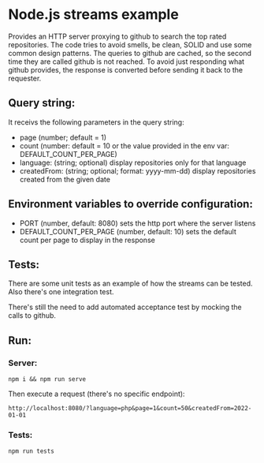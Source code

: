 # Node.js streams example

Provides an HTTP server proxying to github to search the top rated repositories.
The code tries to avoid smells, be clean, SOLID and use some common design patterns. The queries to github are cached, so the second time they are called github is not reached. To avoid just responding what github provides, the response is converted before sending it back to the requester.

## Query string:

It receivs the following parameters in the query string:

* page (number; default = 1)
* count (number: default = 10 or the value provided in the env var: DEFAULT_COUNT_PER_PAGE)
* language: (string; optional) display repositories only for that language
* createdFrom: (string; optional; format: yyyy-mm-dd) display repositories created from the given date

## Environment variables to override configuration:

* PORT (number, default: 8080) sets the http port where the server listens
* DEFAULT_COUNT_PER_PAGE (number, default: 10) sets the default count per page to display in the response

## Tests:

There are some unit tests as an example of how the streams can be tested. Also there's one integration test.

There's still the need to add automated acceptance test by mocking the calls to github.

## Run:

### Server:

```
npm i && npm run serve
```

Then execute a request (there's no specific endpoint):

```
http://localhost:8080/?language=php&page=1&count=50&createdFrom=2022-01-01
```

### Tests:

```
npm run tests
```
